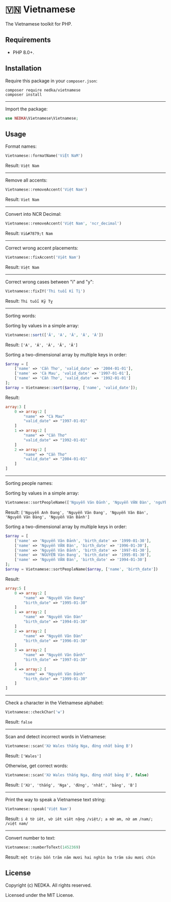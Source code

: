 # 🇻🇳 Vietnamese
The Vietnamese toolkit for PHP.

## Requirements
- PHP 8.0+.

## Installation
Require this package in your `composer.json`:
```
composer require nedka/vietnamese
composer install
```

---
Import the package:
```php
use NEDKA\Vietnamese\Vietnamese;
```

## Usage
Format names:
```php
Vietnamese::formatName('ViỆt NaM')
```
Result: `Việt Nam`

---
Remove all accents:
```php
Vietnamese::removeAccent('Việt Nam')
```
Result: `Viet Nam`

---
Convert into NCR Decimal:
```php
Vietnamese::removeAccent('Việt Nam', 'ncr_decimal')
```
Result: `Vi&#7879;t Nam`

---
Correct wrong accent placements:
```php
Vietnamese::fixAccent('Vịêt Nam')
```
Result: `Việt Nam`

---
Correct wrong cases between "i" and "y":
```php
Vietnamese::fixIY('Thi tuổi Kỉ Tị')
```
Result: `Thi tuổi Kỷ Tỵ`

---
Sorting words:

Sorting by values in a simple array:
```php
Vietnamese::sort(['Ă', 'A', 'Â', 'À', 'Á'])
```
Result: `['A', 'Á', 'À', 'Ă', 'Â']`

Sorting a two-dimensional array by multiple keys in order:
```php
$array = [
	['name' => 'Cần Thơ', 'valid_date' => '2004-01-01'],
	['name' => 'Cà Mau', 'valid_date' => '1997-01-01'],
	['name' => 'Cần Thơ', 'valid_date' => '1992-01-01']
];
$array = Vietnamese::sort($array, ['name', 'valid_date']);
```
Result:
```php
array:3 [
	0 => array:2 [
		"name" => "Cà Mau"
		"valid_date" => "1997-01-01"
	]
	1 => array:2 [
		"name" => "Cần Thơ"
		"valid_date" => "1992-01-01"
	]
	2 => array:2 [
		"name" => "Cần Thơ"
		"valid_date" => "2004-01-01"
	]
]
```

---
Sorting people names:

Sorting by values in a simple array:
```php
Vietnamese::sortPeopleName(['Nguyễn Văn Đảnh', 'Nguyễn VĂN Đàn', 'nguYỄn Văn Đàng', 'NGUYỄN Văn Đang', 'nguyễn anh đang'])
```
Result: `['Nguyễn Anh Đang', 'Nguyễn Văn Đang', 'Nguyễn Văn Đàn', 'Nguyễn Văn Đàng', 'Nguyễn Văn Đảnh']`

Sorting a two-dimensional array by multiple keys in order:
```php
$array = [
	['name' => 'Nguyễn Văn Đảnh', 'birth_date' => '1999-01-30'],
	['name' => 'Nguyễn VĂN Đàn', 'birth_date' => '1996-01-30'],
	['name' => 'Nguyễn Văn Đảnh', 'birth_date' => '1997-01-30'],
	['name' => 'NGUYỄN Văn Đang', 'birth_date' => '1995-01-30'],
	['name' => 'Nguyễn VĂN Đàn', 'birth_date' => '1994-01-30']
];
$array = Vietnamese::sortPeopleName($array, ['name', 'birth_date'])
```
Result:
```php
array:5 [
	0 => array:2 [
		"name" => "Nguyễn Văn Đang"
		"birth_date" => "1995-01-30"
	]
	1 => array:2 [
		"name" => "Nguyễn Văn Đàn"
		"birth_date" => "1994-01-30"
	]
	2 => array:2 [
		"name" => "Nguyễn Văn Đàn"
		"birth_date" => "1996-01-30"
	]
	3 => array:2 [
		"name" => "Nguyễn Văn Đảnh"
		"birth_date" => "1997-01-30"
	]
	4 => array:2 [
		"name" => "Nguyễn Văn Đảnh"
		"birth_date" => "1999-01-30"
	]
]
```

---
Check a character in the Vietnamese alphabet:
```php
Vietnamese::checkChar('w')
```
Result: `false`

---
Scan and detect incorrect words in Vietnamese:

```php
Vietnamese::scan('Xứ Wales thắng Nga, đứng nhất bảng B')
```
Result: `['Wales']`

Otherwise, get correct words:
```php
Vietnamese::scan('Xứ Wales thắng Nga, đứng nhất bảng B', false)
```
Result: `['Xứ', 'thắng', 'Nga', 'đứng', 'nhất', 'bảng', 'B']`

---
Print the way to speak a Vietnamese text string:
```php
Vietnamese::speak('Việt Nam')
```
Result: `i ê tờ iêt, vờ iêt viêt nặng /việt/; a mờ am, nờ am /nam/; /việt nam/`

---
Convert number to text:
```php
Vietnamese::numberToText(1452369)
```
Result: `một triệu bốn trăm năm mươi hai nghìn ba trăm sáu mươi chín`

## License
Copyright (c) NEDKA. All rights reserved.

Licensed under the MIT License.
